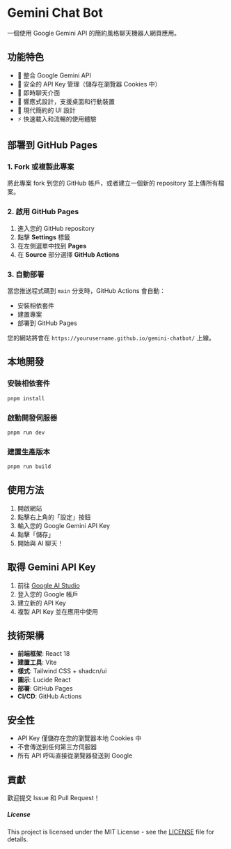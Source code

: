 # Gemini Chat Bot

一個使用 Google Gemini API 的簡約風格聊天機器人網頁應用。

## 功能特色

- 🤖 整合 Google Gemini API
- 🔐 安全的 API Key 管理（儲存在瀏覽器 Cookies 中）
- 💬 即時聊天介面
- 📱 響應式設計，支援桌面和行動裝置
- 🎨 現代簡約的 UI 設計
- ⚡ 快速載入和流暢的使用體驗

## 部署到 GitHub Pages

### 1. Fork 或複製此專案

將此專案 fork 到您的 GitHub 帳戶，或者建立一個新的 repository 並上傳所有檔案。

### 2. 啟用 GitHub Pages

1. 進入您的 GitHub repository
2. 點擊 **Settings** 標籤
3. 在左側選單中找到 **Pages**
4. 在 **Source** 部分選擇 **GitHub Actions**

### 3. 自動部署

當您推送程式碼到 `main` 分支時，GitHub Actions 會自動：
- 安裝相依套件
- 建置專案
- 部署到 GitHub Pages

您的網站將會在 `https://yourusername.github.io/gemini-chatbot/` 上線。

## 本地開發

### 安裝相依套件

```bash
pnpm install
```

### 啟動開發伺服器

```bash
pnpm run dev
```

### 建置生產版本

```bash
pnpm run build
```

## 使用方法

1. 開啟網站
2. 點擊右上角的「設定」按鈕
3. 輸入您的 Google Gemini API Key
4. 點擊「儲存」
5. 開始與 AI 聊天！

## 取得 Gemini API Key

1. 前往 [Google AI Studio](https://aistudio.google.com/)
2. 登入您的 Google 帳戶
3. 建立新的 API Key
4. 複製 API Key 並在應用中使用

## 技術架構

- **前端框架**: React 18
- **建置工具**: Vite
- **樣式**: Tailwind CSS + shadcn/ui
- **圖示**: Lucide React
- **部署**: GitHub Pages
- **CI/CD**: GitHub Actions

## 安全性

- API Key 僅儲存在您的瀏覽器本地 Cookies 中
- 不會傳送到任何第三方伺服器
- 所有 API 呼叫直接從瀏覽器發送到 Google

## 貢獻

歡迎提交 Issue 和 Pull Request！


##### License
This project is licensed under the MIT License - see the [LICENSE](LICENSE) file for details.

<!-- Trigger GitHub Actions -->

